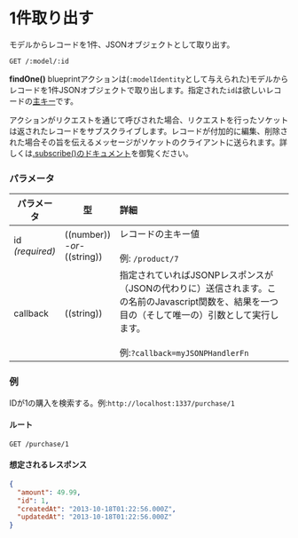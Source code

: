 # 1件取り出す

モデルからレコードを1件、JSONオブジェクトとして取り出す。

```
GET /:model/:id
```

<!--
<table>
  <thead>
    <tr>
      <th colspan="2">Blueprint Routes</th>
    </tr>
    <tr>
      <th>Type</th>
      <th>URL</th>
    </tr>
  </thead>
  <tbody>
    <tr>
      <td>REST</td>
      <td>
        <code>GET /:modelIdentity/:id</code>
      </td>
    </tr>
    <tr>
      <td>Shortcut</td>
      <td>
        <code>GET /:modelIdentity/findOne/:id</code>
      </td>
    </tr>
  </tbody>
</table>
-->

**findOne()** blueprintアクションは(`:modelIdentity`として与えられた)モデルからレコードを1件JSONオブジェクトで取り出します。指定された`id`は欲しいレコードの[主キー](http://en.wikipedia.org/wiki/Unique_key)です。

アクションがリクエストを通じて呼びされた場合、リクエストを行ったソケットは返されたレコードをサブスクライブします。レコードが付加的に編集、削除された場合その旨を伝えるメッセージがソケットのクライアントに送られます。詳しくは[.subscribe()のドキュメント](http://sailsjs.org/documentation/reference/websockets/resourceful-pubsub/subscribe.html)を御覧ください。


### パラメータ

 パラメータ                           | 型                                      | 詳細
 ---------------------------------- | --------------------------------------- |:---------------------------------
 id<br/>*(required)*                | ((number))<br/>*-or-*<br/>((string))    | レコードの主キー値 <br/><br/>例: `/product/7`
 callback                           | ((string))                              | 指定されていればJSONPレスポンスが（JSONの代わりに）送信されます。この名前のJavascript関数を、結果を一つ目の（そして唯一の）引数として実行します。<br/> <br/> 例:`?callback=myJSONPHandlerFn`

### 例
IDが1の購入を検索する。例:`http://localhost:1337/purchase/1`

#### ルート
`GET /purchase/1`


#### 想定されるレスポンス

 ```json
 {
   "amount": 49.99,
   "id": 1,
   "createdAt": "2013-10-18T01:22:56.000Z",
   "updatedAt": "2013-10-18T01:22:56.000Z"
 }
 ```

<docmeta name="uniqueID" value="FindOne259267">
<docmeta name="displayName" value="find one">
